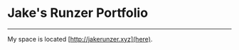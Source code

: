 # Jake's Runzer Portfolio
--------------------------

My space is located [http://jakerunzer.xyz](here).
